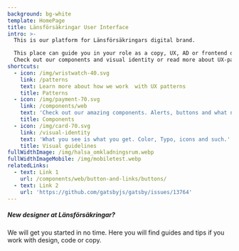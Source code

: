 ```yaml
---
background: bg-white
template: HomePage
title: Länsförsäkringar User Interface
intro: >-
  This is our platform for Länsförsäkringars digital brand. 

  This place can guide you in your role as a copy, UX, AD or frontend developer.
  Check out our components and visual identity or read more about UX-patterns.
shortcuts:
  - icon: /img/wristwatch-40.svg
    link: /patterns
    text: Learn more about how we work  with UX patterns
    title: Patterns
  - icon: /img/payment-70.svg
    link: /components/web
    text: 'Check out our amazing components. Alerts, buttons and what not.'
    title: Components
  - icon: /img/card-70.svg
    link: /visual-identity
    text: 'What you see is what you get. Color, Typo, icons and such.'
    title: Visual guidelines
fullWidthImage: /img/halsa_omkladningsrum.webp
fullWidthImageMobile: /img/mobiletest.webp
relatedLinks:
  - text: Link 1
    url: /components/web/button-and-links/buttons/
  - text: Link 2
    url: 'https://github.com/gatsbyjs/gatsby/issues/13764'
---
```

##### New designer at Länsförsäkringar?

We will get you started in no time. Here you will find guides and tips if you work with design, code or copy.
